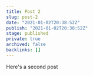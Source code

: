 ```yaml
---
title: Post 2
slug: post-2
date: "2021-01-02T20:38:52Z"
publish: "2021-01-02T20:38:52Z"
stage: published
private: true
archived: false
backlinks: []
---
```


Here's a second post
